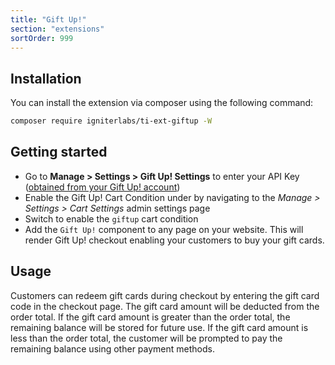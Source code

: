```yaml
---
title: "Gift Up!"
section: "extensions"
sortOrder: 999
---
```


## Installation

You can install the extension via composer using the following command:

```bash
composer require igniterlabs/ti-ext-giftup -W
```

## Getting started

- Go to **Manage > Settings > Gift Up! Settings** to enter your API Key ([obtained from your Gift Up! account](https://giftup.com))
- Enable the Gift Up! Cart Condition under by navigating to the _Manage > Settings > Cart Settings_ admin settings page
- Switch to enable the `giftup` cart condition
- Add the `Gift Up!` component to any page on your website. This will render Gift Up! checkout enabling your customers to buy your gift cards.

## Usage

Customers can redeem gift cards during checkout by entering the gift card code in the checkout page. The gift card amount will be deducted from the order total. If the gift card amount is greater than the order total, the remaining balance will be stored for future use. If the gift card amount is less than the order total, the customer will be prompted to pay the remaining balance using other payment methods.
